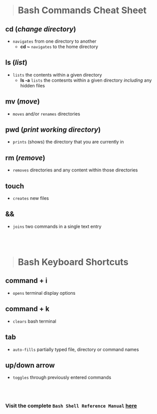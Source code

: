 ># **Bash Commands Cheat Sheet**

## **cd** (_change directory_)
  * `navigates` from one directory to another
    * **cd ~** `navigates` to the home directory

## **ls** (_list_)
  * `lists` the contents within a given directory
    * **ls -a** `lists` the contesnts within a given directory _including_ any hidden files

## **mv** (_move_)
  * `moves` and/or `renames` directories

## **pwd** (_print working directory_)
  * `prints` (shows) the directory that you are currently in

## **rm** (_remove_)
  * `removes` directories and any content within those directories

## **touch**
  * `creates` new files

## **&&**
  * `joins` two commands in a single text entry

<br/><br/>

># **Bash Keyboard Shortcuts**

## **command + i**
  * `opens` terminal display options

## **command + k**
  * `clears` bash terminal

## **tab**
  * `auto-fills` partially typed file, directory or command names

## **up/down arrow**
  * `toggles` through previously entered commands

<br/><br/>

### Visit the complete `Bash Shell Reference Manual` [here](https://courses.cs.washington.edu/courses/cse391/16sp/bash.html)





